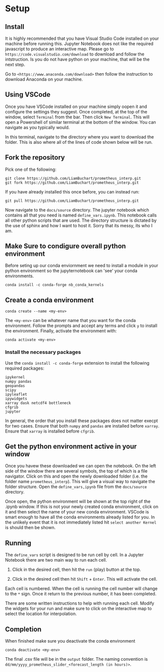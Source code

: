 # Setup

## Install

It is highly recommended that you have Visual Studio Code installed on your machine before running this. Jupyter Notebook does not like the required javascript to produce an interactive map. Please go to `https://code.visualstudio.com/download` to download and follow the intstruction. Is you do not have python on your machine, that will be the next step. 

Go to 
`<https://www.anaconda.com/download>`
then follow the instruction to download Anaconda on your machine.

## Using VSCode

Once you have VSCode installed on your machine simply oopen it and configure the settings they suggest. Once completed, at the top of the window, select `Terminal` from the bar. Then click `New Terminal`. This will open a Powershell of similar terminal at the bottom of the window. You can navigate as you typically would. 

In this terminal, navigate to the directory where you want to download the folder. This is also where all of the lines of code shown below will be run.

## Fork the repository 

Pick one of the following:

    git clone https://github.com/LiamBuchart/prometheus_interp.git
    git fork https://github.com/LiamBuchart/prometheus_interp.git

If you have already installed this once before, you can instead run:

    git pull https://github.com/LiamBuchart/prometheus_interp.git

Now navigate to the `docs/source` directory. The jupyter notebook which contains all that you need is named `define_vars.ipynb`. This notebook calls all other python scripts that are used. The directory structure is dictated by the use of sphinx and how I want to host it. Sorry that its messy, its who I am. 

## Make Sure to condigure overall python environment

Before seting up our conda enviornment we need to install a module in your python environment so the jupyternotebook can 'see' your conda environments.

    conda install -c conda-forge nb_conda_kernels 

## Create a conda environment

    conda create --name <my-env>

The `<my-env>` can be whatever name that you want for the conda environment. Follow the prompts and accept any terms and click `y` to install the environment. Finally, activate the environment with: 

    conda activate <my-env>

### Install the necessary packages

Use the `conda install -c conda-forge` extension to install the following required packages:

    ipykernel
    numpy pandas 
    geopandas 
    scipy 
    ipyleaflet 
    ipywidgets 
    xarray dask netcdf4 bottleneck 
    cfgrib 
    jupyter

In general, the order that you install these packages does not matter execpt for two cases. Ensure that both `numpy` and `pandas` are installed before `xarray`. Ensure that `xarray` is installed before `cfgrib`.

## Get the python environment active in your window

Once you havew these downloaded we can open the notebook. On the left side of the window there are several symbols, the top of which is a file navigator. Click on this and open the newly downloaded folder (i.e. the folder name `prometheus_interp`). This will give a visual way to navigate the folder structure. Open the `define_vars,ipynb` file from the `docs/source` directory.

Once open, the python environment will be shown at the top right of the .ipynb window. If this is not your newly created conda environment, click on it and then select the name of your new conda environment. VSCode is smart enough to have all the conda environments already listed for you. In the unlikely event that it is not immediately listed hit `select another Kernel` is should then be shown.

## Running

The `define_vars` script is designed to be run cell by cell. In a Jupyter Notebook there are two main way to run each cell.

1. Click in the desired cell, then hit the `run` (play) button at the top. 

2. Click in the desired cell then hit `Shift` + `Enter`. This will activate the cell.

Each cell is numbered. When the cell is running the cell number will change to the `*` sign. Once it return to the previous number, it has been completed. 

There are some written instructions to help with running each cell. Modify the widgets for your run and make sure to click on the interactive map to select the location for interpolation. 

## Completion

When finished make sure you deactivate the conda environment

    conda deactivate <my-env>

The final .csv file will be in the `output` folder. The naming convention is `dd/mm/yyyy_prometheus_slider_<forecast_length (in hours)>`. 